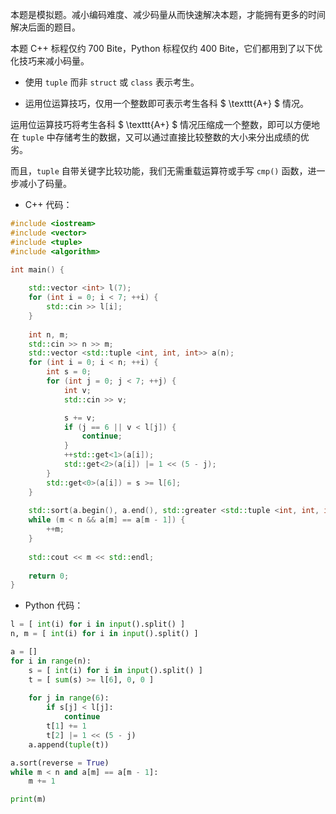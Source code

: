本题是模拟题。减小编码难度、减少码量从而快速解决本题，才能拥有更多的时间解决后面的题目。

本题 C++ 标程仅约 700 Bite，Python 标程仅约 400 Bite，它们都用到了以下优化技巧来减小码量。

- 使用 `tuple` 而非 `struct` 或 `class` 表示考生。

- 运用位运算技巧，仅用一个整数即可表示考生各科 $ \texttt{A+} $ 情况。

运用位运算技巧将考生各科 $ \texttt{A+} $ 情况压缩成一个整数，即可以方便地在 `tuple` 中存储考生的数据，又可以通过直接比较整数的大小来分出成绩的优劣。

而且，`tuple` 自带关键字比较功能，我们无需重载运算符或手写 `cmp()` 函数，进一步减小了码量。

- C++ 代码：

```cpp
#include <iostream>
#include <vector>
#include <tuple>
#include <algorithm>

int main() {
	
	std::vector <int> l(7);
	for (int i = 0; i < 7; ++i) {
		std::cin >> l[i];
	}
	
	int n, m;
	std::cin >> n >> m;
	std::vector <std::tuple <int, int, int>> a(n);
	for (int i = 0; i < n; ++i) {
		int s = 0;
		for (int j = 0; j < 7; ++j) {
			int v;
			std::cin >> v;

			s += v;
			if (j == 6 || v < l[j]) {
				continue;
			}
			++std::get<1>(a[i]);
			std::get<2>(a[i]) |= 1 << (5 - j);
		}
		std::get<0>(a[i]) = s >= l[6];
	}
	
	std::sort(a.begin(), a.end(), std::greater <std::tuple <int, int, int>>());
	while (m < n && a[m] == a[m - 1]) {
		++m;
	}
	
	std::cout << m << std::endl;
	
	return 0;
}
```

- Python 代码：

```python
l = [ int(i) for i in input().split() ]
n, m = [ int(i) for i in input().split() ]

a = []
for i in range(n):
    s = [ int(i) for i in input().split() ]
    t = [ sum(s) >= l[6], 0, 0 ]
    
    for j in range(6):
        if s[j] < l[j]:
            continue
        t[1] += 1
        t[2] |= 1 << (5 - j)
    a.append(tuple(t))

a.sort(reverse = True)
while m < n and a[m] == a[m - 1]:
    m += 1

print(m)
```